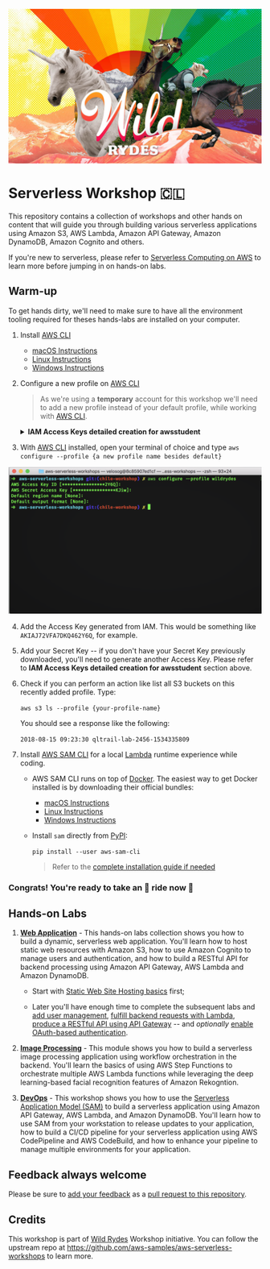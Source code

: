 ![Serverless Workshop](images/logo.png)

# Serverless Workshop 🇨🇱

This repository contains a collection of workshops and other hands on content that will guide you through building various serverless applications using Amazon S3, AWS Lambda, Amazon API Gateway, Amazon DynamoDB, Amazon Cognito and others.

If you're new to serverless, please refer to [Serverless Computing on AWS](https://aws.amazon.com/serverless/) to learn more before jumping in on hands-on labs.

## Warm-up

To get hands dirty, we'll need to make sure to have all the environment tooling required for theses hands-labs are installed on your computer.

1. Install [AWS CLI](https://docs.aws.amazon.com/cli/latest/userguide/installing.html)

    - [macOS Instructions](https://docs.aws.amazon.com/cli/latest/userguide/cli-install-macos.html)
    - [Linux Instructions](https://docs.aws.amazon.com/cli/latest/userguide/awscli-install-linux-python.html)
    - [Windows Instructions](https://docs.aws.amazon.com/cli/latest/userguide/awscli-install-windows.html)

2. Configure a new profile on [AWS CLI](https://docs.aws.amazon.com/cli/latest/reference/)

    > As we're using a **temporary** account for this workshop we'll need to add a new profile instead of your default profile, while working with [AWS CLI](https://docs.aws.amazon.com/cli/latest/reference/).

    <details>
    <summary><strong>IAM Access Keys detailed creation for awsstudent</strong></summary>
    <p>

    - Under your [Console Home](https://console.aws.amazon.com/console/home), find IAM:

    ![Find IAM](images/find-iam.png)

    - Get into `Users`:

    ![IAM Users Details](images/users-details.png)

    - Find `awsstudent` user as it's the default user used by [Qwiklabs platform](https://aws.qwiklabs.com) we'll be using during the workshop.

    ![awsstudent IAM credentials](images/awsstudent-credentials.png)

    - Generate a new 'Access Key' to be used by [AWS CLI](https://docs.aws.amazon.com/cli/latest/reference/):

    ![Create Access Key](images/generate-key.png)

    ![Generate new Access Key](images/iam-new-access-key.png)
    
    </p>
    </details>

3. With [AWS CLI](https://docs.aws.amazon.com/cli/latest/reference/) installed, open your terminal of choice and type `aws configure --profile {a new profile name besides default}`

![AWS CLI Profile creation](images/cli-configure.png)

4. Add the Access Key generated from IAM. This would be something like `AKIAJ72VFA7DKQ462Y6Q`, for example.

5. Add your Secret Key -- if you don't have your Secret Key previously downloaded, you'll need to generate another Access Key. Please refer to **IAM Access Keys detailed creation for awsstudent** section above.

6. Check if you can perform an action like list all S3 buckets on this recently added profile. Type:

    `aws s3 ls --profile {your-profile-name}`

    You should see a response like the following:

    `2018-08-15 09:23:30 qltrail-lab-2456-1534335809`

7. Install [AWS SAM CLI](https://github.com/awslabs/aws-sam-cli) for a local [Lambda](https://aws.amazon.com/lambda/getting-started/) runtime experience while coding.

    - AWS SAM CLI runs on top of [Docker](https://docker.com). The easiest way to get Docker installed is by downloading their official bundles:

        - [macOS Instructions](https://store.docker.com/editions/community/docker-ce-desktop-mac)
        - [Linux Instructions](https://store.docker.com/search?offering=community&operating_system=linux&type=edition)
        - [Windows Instructions](https://store.docker.com/editions/community/docker-ce-desktop-windows)

    - Install `sam` directly from [PyPI](https://pypi.org):
    
        `pip install --user aws-sam-cli`

        > Refer to the [complete installation guide if needed](https://github.com/awslabs/aws-sam-cli/blob/develop/docs/installation.rst)

### Congrats! You're ready to take an 🦄 ride now 🚀

## Hands-on Labs

1. [**Web Application**](WebApplication) - This hands-on labs collection shows you how to build a dynamic, serverless web application. You'll learn how to host static web resources with Amazon S3, how to use Amazon Cognito to manage users and authentication, and how to build a RESTful API for backend processing using Amazon API Gateway, AWS Lambda and Amazon DynamoDB.

    - Start with [Static Web Site Hosting basics](WebApplication/1_StaticWebHosting) first;

    - Later you'll have enough time to complete the subsequent labs and [add user management](WebApplication/2_UserManagement), [fulfill backend requests with Lambda](WebApplication/3_ServerlessBackend), [produce a RESTful API using API Gateway](WebApplication/4_RESTfulAPIs) -- and _optionally_ [enable OAuth-based authentication](WebApplication/5_OAuth).

2. [**Image Processing**](ImageProcessing) - This module shows you how to build a serverless image processing application using workflow orchestration in the backend. You'll learn the basics of using AWS Step Functions to orchestrate multiple AWS Lambda functions while leveraging the deep learning-based facial recognition features of Amazon Rekogntion.

3. [**DevOps**](DevOps) - This workshop shows you how to use the [Serverless Application Model (SAM)](https://github.com/awslabs/serverless-application-model) to build a serverless application using Amazon API Gateway, AWS Lambda, and Amazon DynamoDB. You'll learn how to use SAM from your workstation to release updates to your application, how to build a CI/CD pipeline for your serverless application using AWS CodePipeline and AWS CodeBuild, and how to enhance your pipeline to manage multiple environments for your application.

## Feedback always welcome

Please be sure to [add your feedback](Workshop-Feedback.md) as a [pull request to this repository](https://github.com/gjmveloso/aws-serverless-workshops/compare/chile-workshop...gjmveloso:chile-workshop).

## Credits

This workshop is part of [Wild Rydes](http://wildrydes.com/) Workshop initiative. You can follow the upstream repo at https://github.com/aws-samples/aws-serverless-workshops to learn more.